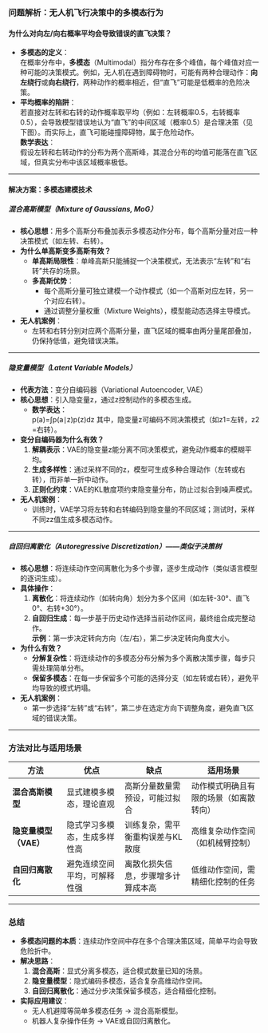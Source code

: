 ### ​**问题解析：无人机飞行决策中的多模态行为**​

#### ​**为什么对向左/向右概率平均会导致错误的直飞决策？​**​

- ​**多模态的定义**​：  
    在概率分布中，​**多模态**​（Multimodal）指分布存在多个峰值，每个峰值对应一种可能的决策模式。例如，无人机在遇到障碍物时，可能有两种合理动作：​**向左绕行**或**向右绕行**，两种动作的概率相近，但“直飞”可能是低概率的危险决策。
- ​**平均概率的陷阱**​：  
    若直接对左转和右转的动作概率取平均（例如：左转概率0.5，右转概率0.5），会导致模型错误地认为“直飞”的中间区域（概率0.5）是合理决策（见下图）。而实际上，直飞可能碰撞障碍物，属于危险动作。  
    ​**数学表达**​：  
    假设左转和右转动作的分布为两个高斯峰，其混合分布的均值可能落在直飞区域，但真实分布中该区域概率极低。

---

#### ​**解决方案：多模态建模技术**​

##### ​**​混合高斯模型（Mixture of Gaussians, MoG）​**​

- ​**核心思想**​：用多个高斯分布叠加表示多模态动作分布，每个高斯分量对应一种决策模式（如左转、右转）。
- ​**为什么单高斯变多高斯有效？​**​
    - ​**单高斯局限性**​：单峰高斯只能捕捉一个决策模式，无法表示“左转”和“右转”共存的场景。
    - ​**多高斯优势**​：
        - 每个高斯分量可独立建模一个动作模式（如一个高斯对应左转，另一个对应右转）。
        - 通过调整分量权重（Mixture Weights），模型能动态选择主导模式。  
- ​**无人机案例**​：
    - 左转和右转分别对应两个高斯分量，直飞区域的概率由两分量尾部叠加，仍保持低值，避免错误决策。

---

##### ​**​隐变量模型（Latent Variable Models）​**​

- ​**代表方法**​：变分自编码器（Variational Autoencoder, VAE）
- ​**核心思想**​：引入隐变量z，通过z控制动作的多模态生成。  
    - ​**数学表达**​：  
	    p(a)=∫p(a∣z)p(z)dz
	    其中，隐变量z可编码不同决策模式（如z1​=左转，z2​=右转）。
- ​**变分自编码器为什么有效？​**​
    1. ​**解耦表示**​：VAE的隐变量z能分离不同决策模式，避免动作概率的模糊平均。
    2. ​**生成多样性**​：通过采样不同的z，模型可生成多种合理动作（左转或右转），而非单一折中动作。
    3. ​**正则化约束**​：VAE的KL散度项约束隐变量分布，防止过拟合到噪声模式。
- ​**无人机案例**​：
    - 训练时，VAE学习将左转和右转编码到隐变量的不同区域；测试时，采样不同zz值生成多模态动作。

---

##### ​**​自回归离散化（Autoregressive Discretization）​——类似于决策树**​

- ​**核心思想**​：将连续动作空间离散化为多个步骤，逐步生成动作（类似语言模型的逐词生成）。
- ​**具体操作**​：
    1. ​**离散化**​：将连续动作（如转向角）划分为多个区间（如左转-30°、直飞0°、右转+30°）。
    2. ​**自回归生成**​：每一步基于历史动作选择当前动作区间，最终组合成完整动作。  
        ​**示例**​：第一步决定转向方向（左/右），第二步决定转向角度大小。
- ​**为什么有效？​**​
    - ​**分解复杂性**​：将连续动作的多模态分布分解为多个离散决策步骤，每步只需处理简单分布。
    - ​**保留多模态**​：在每一步保留多个可能的选择分支（如左转或右转），避免平均导致的模式坍塌。
- ​**无人机案例**​：
    - 第一步选择“左转”或“右转”，第二步在选定方向下调整角度，避免直飞区域的错误决策。

---

### ​**方法对比与适用场景**​

|​**方法**​|​**优点**​|​**缺点**​|​**适用场景**​|
|---|---|---|---|
|​**混合高斯模型**​|显式建模多模态，理论直观|高斯分量数量需预设，可能过拟合|动作模式明确且有限的场景（如离散转向）|
|​**隐变量模型（VAE）​**​|隐式学习多模态，生成多样性高|训练复杂，需平衡重构误差与KL散度|高维复杂动作空间（如机械臂控制）|
|​**自回归离散化**​|避免连续空间平均，可解释性强|离散化损失信息，步骤增多计算成本高|低维动作空间，需精细化控制的任务|

---

### ​**总结**​

- ​**多模态问题的本质**​：连续动作空间中存在多个合理决策区域，简单平均会导致危险折中。
- ​**解决思路**​：
    1. ​**混合高斯**​：显式分离多模态，适合模式数量已知的场景。
    2. ​**隐变量模型**​：隐式编码多模态，适合复杂高维动作空间。
    3. ​**自回归离散化**​：通过分步决策保留多模态，适合精细化控制。
- ​**实际应用建议**​：
    - 无人机避障等简单多模态任务 → 混合高斯模型。
    - 机器人复杂操作任务 → VAE或自回归离散化。